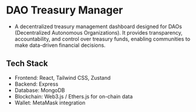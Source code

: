 # DAO Treasury Manager

- A decentralized treasury management dashboard designed for DAOs (Decentralized Autonomous Organizations). It provides transparency, accountability, and control over treasury funds, enabling communities to make data-driven financial decisions.

## Tech Stack
- Frontend: React, Tailwind CSS, Zustand
- Backend: Express
- Database:  MongoDB
- Blockchain: Web3.js / Ethers.js for on-chain data
- Wallet: MetaMask integration
